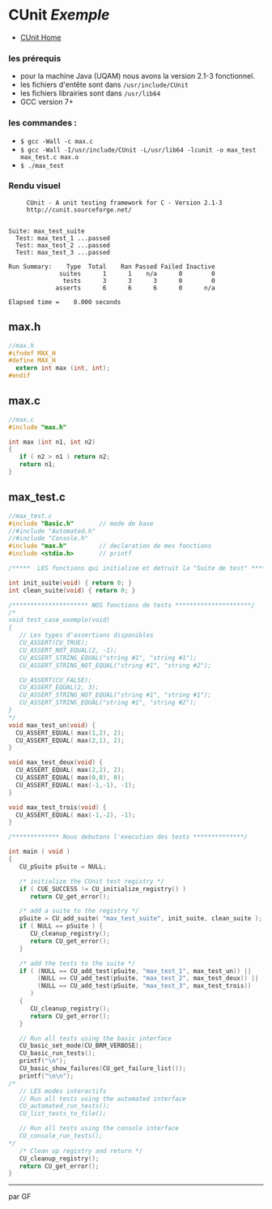 # CUnit  _Exemple_

+ [CUnit Home](http://cunit.sourceforge.net/index.html)


### les prérequis 
+ pour la machine Java (UQAM) nous avons la version 2.1-3 fonctionnel.
+ les fichiers d'entête sont dans `/usr/include/CUnit`
+ les fichiers librairies sont dans `/usr/lib64`
+ GCC version 7+ 


### les commandes :

+ `$ gcc -Wall -c max.c`
+ `$ gcc -Wall -I/usr/include/CUnit -L/usr/lib64 -lcunit -o max_test max_test.c max.o `
+ `$ ./max_test`


### Rendu visuel
~~~
     CUnit - A unit testing framework for C - Version 2.1-3
     http://cunit.sourceforge.net/


Suite: max_test_suite
  Test: max_test_1 ...passed
  Test: max_test_2 ...passed
  Test: max_test_3 ...passed

Run Summary:    Type  Total    Ran Passed Failed Inactive
              suites      1      1    n/a      0        0
               tests      3      3      3      0        0
             asserts      6      6      6      0      n/a

Elapsed time =    0.000 seconds
~~~

## max.h

```c
//max.h
#ifndef MAX_H
#define MAX_H
  extern int max (int, int);
#endif
```

## max.c

```c
//max.c
#include "max.h"

int max (int n1, int n2)
{
   if ( n2 > n1 ) return n2;
   return n1;
}
```


## max_test.c

```c
//max_test.c
#include "Basic.h"       // mode de base
//#include "Automated.h"
//#include "Console.h"
#include "max.h"         // declaration de mes fonctions
#include <stdio.h>       // printf

/*****  LES fonctions qui initialise et detruit la "Suite de test" ******/

int init_suite(void) { return 0; }
int clean_suite(void) { return 0; }

/********************* NOS fonctions de tests *********************/
/*
void test_case_exemple(void)
{
   // Les types d'assertions disponibles
   CU_ASSERT(CU_TRUE);
   CU_ASSERT_NOT_EQUAL(2, -1);
   CU_ASSERT_STRING_EQUAL("string #1", "string #1");
   CU_ASSERT_STRING_NOT_EQUAL("string #1", "string #2");

   CU_ASSERT(CU_FALSE);
   CU_ASSERT_EQUAL(2, 3);
   CU_ASSERT_STRING_NOT_EQUAL("string #1", "string #1");
   CU_ASSERT_STRING_EQUAL("string #1", "string #2");
}
*/
void max_test_un(void) {
  CU_ASSERT_EQUAL( max(1,2), 2);
  CU_ASSERT_EQUAL( max(2,1), 2);
}

void max_test_deux(void) {
  CU_ASSERT_EQUAL( max(2,2), 2);
  CU_ASSERT_EQUAL( max(0,0), 0);
  CU_ASSERT_EQUAL( max(-1,-1), -1);
}

void max_test_trois(void) {
  CU_ASSERT_EQUAL( max(-1,-2), -1);
}

/************* Nous debutons l'execution des tests **************/

int main ( void )
{
   CU_pSuite pSuite = NULL;

   /* initialize the CUnit test registry */
   if ( CUE_SUCCESS != CU_initialize_registry() )
      return CU_get_error();

   /* add a suite to the registry */
   pSuite = CU_add_suite( "max_test_suite", init_suite, clean_suite );
   if ( NULL == pSuite ) {
      CU_cleanup_registry();
      return CU_get_error();
   }

   /* add the tests to the suite */
   if ( (NULL == CU_add_test(pSuite, "max_test_1", max_test_un)) ||
        (NULL == CU_add_test(pSuite, "max_test_2", max_test_deux)) ||
        (NULL == CU_add_test(pSuite, "max_test_3", max_test_trois))
      )
   {
      CU_cleanup_registry();
      return CU_get_error();
   }

   // Run all tests using the basic interface
   CU_basic_set_mode(CU_BRM_VERBOSE);
   CU_basic_run_tests();
   printf("\n");
   CU_basic_show_failures(CU_get_failure_list());
   printf("\n\n");
/* 
   // LES modes interactifs
   // Run all tests using the automated interface
   CU_automated_run_tests();
   CU_list_tests_to_file();

   // Run all tests using the console interface
   CU_console_run_tests();
*/
   /* Clean up registry and return */
   CU_cleanup_registry();
   return CU_get_error();
}
```
 
 ----
 par GF
